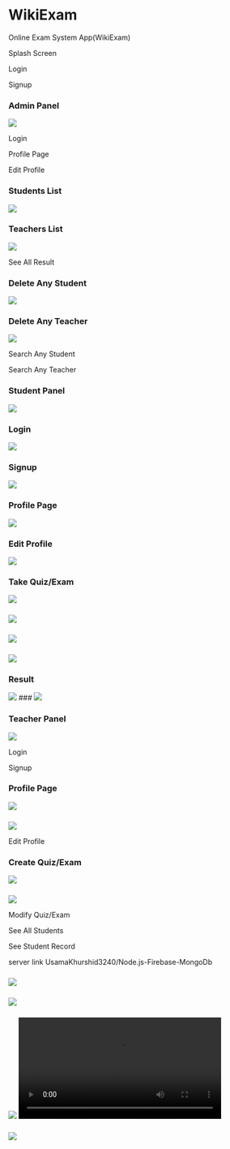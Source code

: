 # WikiExam
Online Exam System App(WikiExam)


Splash Screen

Login

Signup

### Admin Panel
 
<img src="src\assets\ScreenShots\adm.PNG">

Login

Profile Page

Edit Profile

### Students List
<img src="src\assets\ScreenShots\studentlist.PNG">

### Teachers List
<img src="src\assets\ScreenShots\teacherlist.PNG">


See All Result

### Delete Any Student
<img src="src\assets\ScreenShots\studentlist.PNG">

### Delete Any Teacher
<img src="src\assets\ScreenShots\teacherlist.PNG">


Search Any Student

Search Any Teacher

### Student Panel

<img src="src\assets\ScreenShots\stm.PNG">

### Login
<img src="src\assets\ScreenShots\login.PNG">

### Signup
<img src="src\assets\ScreenShots\Signup.PNG">

###  Profile Page
<img src="src\assets\ScreenShots\stprofile.PNG">

### Edit Profile
<img src="src\assets\ScreenShots\onedit.PNG">


### Take Quiz/Exam
<img src="src\assets\ScreenShots\tk1.PNG">

### 
<img src="src\assets\ScreenShots\tk2.PNG">

### 
<img src="src\assets\ScreenShots\tk3.PNG">

### 
<img src="src\assets\ScreenShots\tkq.PNG">

### Result
<img src="src\assets\ScreenShots\res.PNG">
### 
<img src="src\assets\ScreenShots\res1.PNG">

### Teacher Panel

<img src="src\assets\ScreenShots\tm.PNG">

Login

Signup

### Profile Page
<img src="src\assets\ScreenShots\tp.PNG">

### 
<img src="src\assets\ScreenShots\tp1.PNG">


Edit Profile

### Create Quiz/Exam
<img src="src\assets\ScreenShots\add1.PNG">

### 
<img src="src\assets\ScreenShots\addquiz.PNG">


Modify Quiz/Exam

See All Students

See Student Record

server link
UsamaKhurshid3240/Node.js-Firebase-MongoDb



### 
<img src="src\assets\ScreenShots\fb.PNG">

### 
<img src="src\assets\ScreenShots\gg.PNG">















### 
<img src="src\assets\ScreenShots\tp2.PNG">















<video width="400" controls>
  <source src="src\assets\ScreenShots\Videos\splashscreen.MOV" type="video/mp4">
  
</video>




### 
<img src="src\assets\ScreenShots\netlify.PNG">


